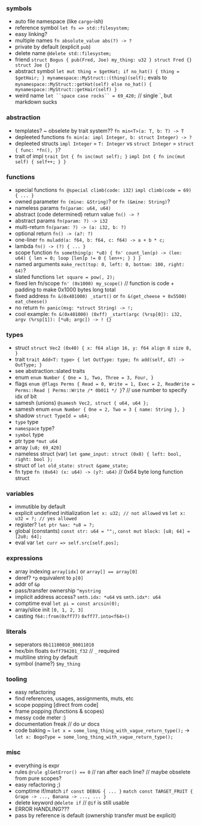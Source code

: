 ### symbols
- auto file namespace (like `cargo`-ish)
- reference symbol `let fs => std::filesystem;`
- easy linking?
- multiple names `fn absolute_value abs(?) -> ?`
- private by default (explicit `pub`)
- delete name `@delete std::filesystem;`
- friend `struct Bogus { pub(Fred, Joe) my_thing: u32 } struct Fred {} struct Joe {}`
- abstract symbol `let mut thing = $getHat; if no_hat() { thing = $getHair; } mynamespace::MyStruct::(thing)(self);` evals to `mynamespace::MyStruct::getHat(self) else no_hat() { mynamespace::MyStruct::getHair(self) }`
- weird name `let ``space case rocks`` = 69_420;` // single `, but markdown sucks
### abstraction
- templates? ~ obselete by trait system?? `fn min<T>(a: T, b: T) -> T`
- depleeted functions `fn min(a: impl Integer, b: struct Integer) -> ?`
- depleeted structs `impl Integer` = `T: Integer` vs `struct Integer` = `struct { func: *fn(), }`?
- trait of impl `trait Int { fn inc(mut self); }` `impl Int { fn inc(mut self) { self++; } }`
### functions
- special functions `fn @special climb(code: i32)` `impl climb(code = 69) { ... }`
- owned parameter `fn (mine: &String)`? or `fn (&mine: String)`?
- nameless params `fn(param: u64, u64)`
- abstract (code determined) return value `fn() -> ?`
- abstract params `fn(param: ?) -> i32`
- multi-return `fn(param: ?) -> (a: i32, b: ?)`
- optional return `fn() -> (a?: ?)`
- one-liner `fn muladd(a: f64, b: f64, c: f64) -> a + b * c;`
- lambda `fn() -> (?) { ... }`
- scope function `fn something(p: *u8) { fn' count_len(p) -> (len: u64) { len = 0; loop [len]p != 0 { len++; } } }`
- named arguments `make_rect(top: 0, left: 0, bottom: 100, right: 64)`?
- slated functions `let square = pow(, 2);`
- fixed len fn/scope `fn' (0x1000) my_scope()` // function is code + padding to make 0x1000 bytes long total
- fixed address `fn &(0x401000) _start()` or `fn &(get_cheese + 0x5500) eat_cheese()`
- no return `fn panic(msg: *struct String) -> !;`
- cool example: `fn &(0x401000) (0xff) _start(argc (%rsp[0]): i32, argv (%rsp[1]): [*u8; argc]) -> ! {}`
### types
- struct `struct Vec2 (0x40) { x: f64 align 16, y: f64 align 8 size 8, }`
- trait `trait Add<T: type> { let OutType: type; fn add(self, &T) -> OutType; }`
- see abstraction::slated traits
- enum `enum Number { One = 1, Two, Three = 3, Four, }`
- flags `enum @flags Perms { Read = 0, Write = 1, Exec = 2, ReadWrite = Perms::Read | Perms::Write /* 0b011 */ }`? // use number to specify idx of bit
- samesh (unions) `@samesh Vec2, struct { u64, u64 };`
- samesh enum `enum Number { One = 2, Two = 3 { name: String }, }`
- shadow `struct TypeId = u64;`
- `type` type
- `namespace` type?
- `symbol` type
- ptr type `*mut u64`
- array `[u8; 69_420]`
- nameless struct (var) `let game_input: struct (0x8) { left: bool, right: bool };`
- struct of `let old_state: struct &game_state;`
- fn type `fn (0x64) (x: u64) -> (y?: u64)` // 0x64 byte long function struct
### variables
- immutible by default
- explicit undefined initialization `let x: u32; // not allowed` vs `let x: u32 = ?; // yes allowed`
- register? `let ptr %ax: *u8 = ?;`
- global (constants) `const str: u64 = "";`, `const mut block: [u8; 64] = [2u8; 64];`
- eval var `let curr => self.src[self.pos];`
### expressions
- array indexing `array[idx]` or `array[] == array[0]`
- deref? `*p` equivalent to `p[0]`
- addr of `&p`
- pass/transfer ownership `^mystring`
- implicit address access? `smth.idx: *u64` vs `smth.idx*: u64`
- comptime eval `let pi = const arcsin(0);`
- array/slice init `[0, 1, 2, 3]`
- casting `f64::from(0xff77)` `0xff77.into<f64>()`
### literals
- seperators `0b11100010_00011010`
- hex/bin floats `0xff794201_f32` // `_` required
- multiline string by default
- symbol (name?) `$my_thing`
### tooling
- easy refactoring
- find references, usages, assignments, muts, etc
- scope popping [direct from code]
- frame popping (functions & scopes)
- messy code meter :)
- documentation freak // do ur docs
- code baking ~ `let x = some_long_thing_with_vague_return_type();` -> `let x: BogoType = some_long_thing_with_vague_return_type();`
### misc
- everything is expr
- rules `@rule glGetError() == 0` // ran after each line? // maybe obselete from pure scopes?
- easy refactoring ;)
- comptime if/match `if const DEBUG { ... }` `match const TARGET_FRUIT { Grape -> ..., Banana -> ..., ... }`
- delete keyword `@delete if`  // `@if` is still usable
- ERROR HANDLING???
- pass by reference is default (ownership transfer must be explicit)

